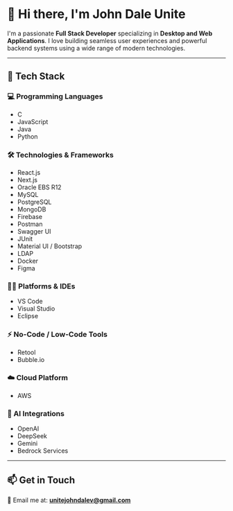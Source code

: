 # 👋 Hi there, I'm John Dale Unite

I'm a passionate **Full Stack Developer** specializing in **Desktop and Web Applications**. I love building seamless user experiences and powerful backend systems using a wide range of modern technologies.

---

## 🚀 Tech Stack

### 💻 Programming Languages
- C
- JavaScript
- Java
- Python

### 🛠️ Technologies & Frameworks
- React.js
- Next.js
- Oracle EBS R12
- MySQL
- PostgreSQL
- MongoDB
- Firebase
- Postman
- Swagger UI
- JUnit
- Material UI / Bootstrap
- LDAP
- Docker
- Figma

### 🧑‍💻 Platforms & IDEs
- VS Code
- Visual Studio
- Eclipse

### ⚡ No-Code / Low-Code Tools
- Retool
- Bubble.io

### ☁️ Cloud Platform
- AWS

### 🤖 AI Integrations
- OpenAI
- DeepSeek
- Gemini
- Bedrock Services

---

## 📫 Get in Touch

📧 Email me at: **unitejohndalev@gmail.com**

<!---
unitejohndalev/unitejohndalev is a ✨ special ✨ repository because its `README.md` (this file) appears on your GitHub profile.
You can click the Preview link to take a look at your changes.
--->
